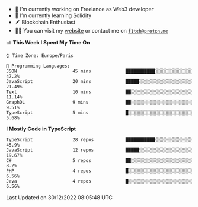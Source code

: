 - 🔭 I’m currently working on Freelance as Web3 developer
- 🌱 I’m currently learning Solidity
- 🪶 Blockchain Enthusiast
- 👨‍💻 You can visit my [website](https://f1tch.xyz) or contact me on [`f1tch@proton.me`](mailto:f1tch@proton.me)

<!--START_SECTION:waka-->
📊 **This Week I Spent My Time On** 

```text
⌚︎ Time Zone: Europe/Paris

💬 Programming Languages: 
JSON                     45 mins             ███████████░░░░░░░░░░░░░░   47.2% 
JavaScript               20 mins             █████░░░░░░░░░░░░░░░░░░░░   21.49% 
Text                     10 mins             ██░░░░░░░░░░░░░░░░░░░░░░░   11.14% 
GraphQL                  9 mins              ██░░░░░░░░░░░░░░░░░░░░░░░   9.51% 
TypeScript               5 mins              █░░░░░░░░░░░░░░░░░░░░░░░░   5.68%

```

**I Mostly Code in TypeScript** 

```text
TypeScript               28 repos            ███████████░░░░░░░░░░░░░░   45.9% 
JavaScript               12 repos            █████░░░░░░░░░░░░░░░░░░░░   19.67% 
C#                       5 repos             ██░░░░░░░░░░░░░░░░░░░░░░░   8.2% 
PHP                      4 repos             █░░░░░░░░░░░░░░░░░░░░░░░░   6.56% 
Java                     4 repos             █░░░░░░░░░░░░░░░░░░░░░░░░   6.56%

```



 Last Updated on 30/12/2022 08:05:48 UTC
<!--END_SECTION:waka-->
